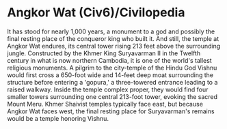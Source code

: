 # Angkor Wat (Civ6)/Civilopedia

It has stood for nearly 1,000 years, a monument to a god and possibly the final resting place of the conqueror king who built it.
And still, the temple at Angkor Wat endures, its central tower rising 213 feet above the surrounding jungle. Constructed by the Khmer King Suryavarman II in the Twelfth century in what is now northern Cambodia, it is one of the world's tallest religious monuments.
A pilgrim to the city-temple of the Hindu God Vishnu would first cross a 650-foot wide and 14-feet deep moat surrounding the structure before entering a 'gopura,' a three-towered entrance leading to a raised walkway. Inside the temple complex proper, they would find four smaller towers surrounding one central 213-foot tower, evoking the sacred Mount Meru.
Khmer Shaivist temples typically face east, but because Angkor Wat faces west, the final resting place for Suryavarman's remains would be a temple honoring Vishnu.
